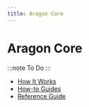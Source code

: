 ```yaml
---
title: Aragon Core
---
```


# Aragon Core

:::note
To Do
:::

- [How It Works](01-how-it-works/index.md)
- [How-to Guides](02-how-to-guides/index.md)
- [Reference Guide](03-reference-guide/index.md)
